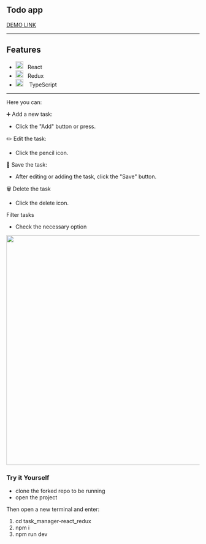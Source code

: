 <h2>Todo app</h2>

[DEMO LINK](https://melodic-seahorse-eb0b58.netlify.app/)

---

## Features

- <img width=20 height=20 src="https://upload.wikimedia.org/wikipedia/commons/thumb/a/a7/React-icon.svg/2300px-React-icon.svg.png">&nbsp;&nbsp;&nbsp;React
- <img width=20 height=20 src="https://cdn.worldvectorlogo.com/logos/redux.svg">&nbsp;&nbsp;&nbsp;Redux
- <img width=20 height=20 src="https://upload.wikimedia.org/wikipedia/commons/thumb/4/4c/Typescript_logo_2020.svg/2048px-Typescript_logo_2020.svg.png">&nbsp;&nbsp;&nbsp; TypeScript

---

Here you can:

➕ Add a new task:

- Click the "Add" button or press.
  </br>

✏️ Edit the task:

- Click the pencil icon.
  </br>

💾 Save the task:

- After editing or adding the task, click the "Save" button.
  </br>

🗑️ Delete the task

- Click the delete icon.

Filter tasks

- Check the necessary option
  </br>

<img width=600 src="https://img001.prntscr.com/file/img001/Yc8gZuQTRh2gtybMGT-8fg.png">

<h3>Try it Yourself</h3>

- clone the forked repo to be running
- open the project

Then open a new terminal and enter:

1. cd task_manager-react_redux
2. npm i
3. npm run dev
